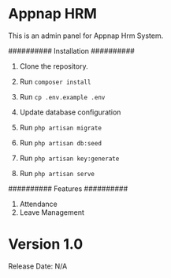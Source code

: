 # Appnap HRM

This is an admin panel for Appnap Hrm System.

##########
Installation
##########

1. Clone the repository.

2. Run `composer install`

3. Run `cp .env.example .env`

4. Update database configuration

5. Run `php artisan migrate`

6. Run `php artisan db:seed`

7. Run `php artisan key:generate`

8. Run `php artisan serve`

##########
Features
##########

1. Attendance
2. Leave Management

Version 1.0
=============

Release Date: N/A
